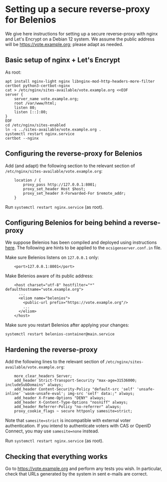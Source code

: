 # Setting up a secure reverse-proxy for Belenios

We give here instructions for setting up a secure reverse-proxy with
nginx and Let's Encrypt on a Debian 12 system. We assume the public
address will be https://vote.example.org; please adapt as needed.

## Basic setup of nginx + Let's Encrypt

As root:
```
apt install nginx-light nginx libnginx-mod-http-headers-more-filter certbot python3-certbot-nginx
cat > /etc/nginx/sites-available/vote.example.org <<EOF
server {
    server_name vote.example.org;
    root /var/www/html;
    listen 80;
    listen [::]:80;
}
EOF
cd /etc/nginx/sites-enabled
ln -s ../sites-available/vote.example.org .
systemctl restart nginx.service
certbot --nginx
```

## Configuring the reverse-proxy for Belenios

Add (and adapt) the following section to the relevant section of
`/etc/nginx/sites-available/vote.example.org`:
```
    location / {
        proxy_pass http://127.0.0.1:8001;
        proxy_set_header Host $host;
        proxy_set_header X-Forwarded-For $remote_addr;
    }
```

Run `systemctl restart nginx.service` (as root).

## Configuring Belenios for being behind a reverse-proxy

We suppose Belenios has been compiled and deployed using instructions
[here](../contrib/nspawn/README.md). The following are hints to be
applied to the `ocsigenserver.conf.in` file.

Make sure Belenios listens on `127.0.0.1` only:
```
    <port>127.0.0.1:8001</port>
```

Make Belenios aware of its public address:
```
    <host charset="utf-8" hostfilter="*" defaulthostname="vote.example.org">
      ...
      <eliom name="belenios">
        <public-url prefix="https://vote.example.org"/>
        ...
      </eliom>
    </host>
```

Make sure you restart Belenios after applying your changes:
```
systemctl restart belenios-container@main.service
```

## Hardening the reverse-proxy

Add the following lines to the relevant section of
`/etc/nginx/sites-available/vote.example.org`:
```
    more_clear_headers Server;
    add_header Strict-Transport-Security "max-age=31536000; includeSubDomains" always;
    add_header Content-Security-Policy "default-src 'self' 'unsafe-inline' 'wasm-unsafe-eval'; img-src 'self' data:;" always;
    add_header X-Frame-Options "DENY" always;
    add_header X-Content-Type-Options "nosniff" always;
    add_header Referrer-Policy "no-referrer" always;
    proxy_cookie_flags ~ secure httponly samesite=strict;
```

Note that `samesite=strict` is incompatible with external voter
authentication. If you intend to authenticate voters with CAS or
OpenID Connect, you may use `samesite=none` instead.

Run `systemctl restart nginx.service` (as root).

## Checking that everything works

Go to https://vote.example.org and perform any tests you wish. In
particular, check that URLs generated by the system in sent e-mails
are correct.
